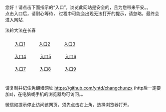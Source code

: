 您好！请点击下面指示的“入口”，浏览此网站是安全的，且为您带来平安。。 <br/>
点击入口后，请耐心等待， 过程中可能会出现无法打开的提示，请忽略，最终会进入网站. </br>

法轮大法在长春<br/>
<div style="padding:10px"><a style="margin:20px" target="_blank" href="https://d24f3yity2ny57.cloudfront.net/2Qpsp?igxwoee" id="ccLink1" rel="nofollow">入口1</a> <a target="_blank" style="margin:20px" href="https://d2x6ve59j1tel5.cloudfront.net/2Qpsp?dtfehz" id="ccLink2" rel="nofollow">入口2</a> <a style="margin:20px" target="_blank" href="https://d3b7eo5w4bxhon.cloudfront.net/2Qpsp?jbhuwu" id="ccLink3" rel="nofollow">入口3</a></div>

<div style="padding:10px" ><a style="margin:20px" target="_blank" href="https://d24f3yity2ny57.cloudfront.net/2Qpsp?igxwoee" id="ccLink4" rel="nofollow">入口4</a> <a style="margin:20px" href="https://d2x6ve59j1tel5.cloudfront.net/2Qpsp?dtfehz" target="_blank" id="ccLink5" rel="nofollow">入口5</a> <a style="margin:20px" href="https://d3b7eo5w4bxhon.cloudfront.net/2Qpsp?jbhuwu" target="_blank" id="ccLink6" rel="nofollow">入口6</a></div>

<div style="padding:10px"><a style="margin:20px" target="_blank" href="https://d24f3yity2ny57.cloudfront.net/2Qpsp?igxwoee" id="ccLink7" rel="nofollow">入口7</a> <a style="margin:20px" href="https://d2x6ve59j1tel5.cloudfront.net/2Qpsp?dtfehz" target="_blank" id="ccLink8" rel="nofollow">入口8</a> <a style="margin:20px" target="_blank" href="https://d3b7eo5w4bxhon.cloudfront.net/2Qpsp?jbhuwu" id="ccLink9" rel="nofollow">入口9</a></div>

<br/>



请复制并记住免翻墙网址 https://github.com/yntd/changchunzx (http后一定要加s)，在电脑或手机的浏览器均可访问。。<br/>

微信如提示停止访问该网页，须先点击右上角，选择浏览器打开。

